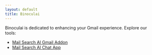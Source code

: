 ```yaml
---
layout: default
title: Binoculai
---
```

Binoculai is dedicated to enhancing your Gmail experience. Explore our tools:

<div class="tool-list">
  <ul>
    <li><a href="addon.html">Mail Search AI Gmail Addon</a></li>
    <li><a href="chat.html">Mail Search AI Chat App</a></li>
  </ul>
</div>
